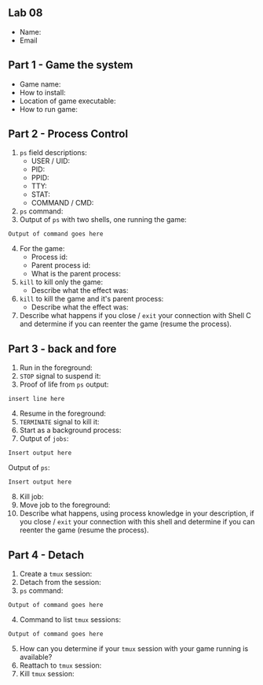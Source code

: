 ## Lab 08

- Name:
- Email

## Part 1 - Game the system

- Game name: 
- How to install:
- Location of game executable:
- How to run game:

## Part 2 - Process Control

1. `ps` field descriptions:
   - USER / UID:
   - PID:
   - PPID:
   - TTY:
   - STAT:
   - COMMAND / CMD:
2. `ps` command:
3. Output of `ps` with two shells, one running the game:
```
Output of command goes here
```
4. For the game:
   - Process id: 
   - Parent process id: 
   - What is the parent process: 
5. `kill` to kill only the game:
   - Describe what the effect was: 
6. `kill` to kill the game and it's parent process: 
   - Describe what the effect was:
7. Describe what happens if you close / `exit` your connection with Shell C and determine if you can reenter the game (resume the process).

## Part 3 - back and fore

1. Run in the foreground: 
2. `STOP` signal to suspend it: 
3. Proof of life from `ps` output:
```
insert line here
```
4. Resume in the foreground:
5. `TERMINATE` signal to kill it: 
6. Start as a background process: 
7. Output of `jobs`:
```
Insert output here
```
Output of `ps`:
```
Insert output here
```
8. Kill job:
9. Move job to the foreground: 
10. Describe what happens, using process knowledge in your description, if you close / `exit` your connection with this shell and determine if you can reenter the game (resume the process).

## Part 4 - Detach

1. Create a `tmux` session:
2. Detach from the session:
3. `ps` command:
```
Output of command goes here
```
4. Command to list `tmux` sessions:
```
Output of command goes here
```
5. How can you determine if your `tmux` session with your game running is available?
6. Reattach to `tmux` session:
7. Kill `tmux` session: 
